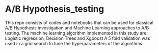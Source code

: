 <h1>A/B Hypothesis_testing</h1>
This repo consists of codes and notebooks that can be used for classical A/B Hypothesis investigation and Machine Learning approaches to A/B testing.
The machine learning algorithm implemented in this study are: Logistic regression, Decision Trees and Xgboost
A 5 fold validation was used in a grid search to tune the hyperparameters of the algorithms. 
